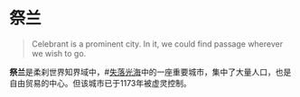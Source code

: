 # 祭兰

> Celebrant is a prominent city. In it, we could find passage wherever we wish to go.

**祭兰**是柔刹世界知界域中，#[失落光海](locations/sea-of-lost-lights)中的一座重要城市，集中了大量人口，也是自由贸易的中心。但该城市已于1173年被虚灵控制。
